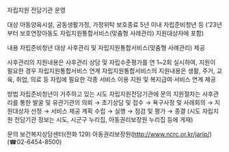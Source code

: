 자립지원 전담기관 운영

대상
아동양육시설, 공동생활가정, 가정위탁 보호종료 5년 이내 자립준비청년 등 (’23년부터 보호연장아동도 자립지원통합서비스(맞춤형 사례관리) 지원대상자에 포함)

내용
자립준비청년 대상 사후관리 및 자립지원통합서비스(맞춤형 사례관리) 제공

 사후관리의 지원내용은 사후관리 상담 및 자립수준평가를 연 1~2회 실시하여, 지원이 필요한 경우 자립지원통합서비스 연계
 자립지원통합서비스의 지원내용은 생활, 주거, 교육, 취업, 의료 등 자립에 필요한 각종 서비스 이용 지원 및 복지급여·서비스 연계 제공

방법
 자립준비청년이 거주하고 있는 시도 자립지원전담기관에 문의
 지원절차는 사후관리를 통한 발굴 및 유관기관의 의뢰 → 초기상담 및 접수 → 욕구사정 및 사례회의 → 지원대상자 선정 → 서비스 제공 계획 수립 → 실행 → 점검 및 평가 → 종결 (시도 자립지원 전담기관 정보는 시도, 시군구 누리집, 아동권리보장원 누리집 등에 게재)

문의
 보건복지상담센터(전화 129)
 아동권리보장원(http://www.ncrc.or.kr/jarip/)(☎02-6454-8500)
